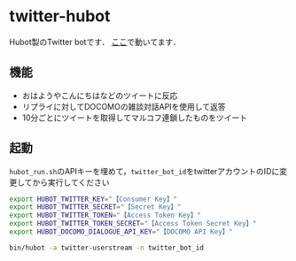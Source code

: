 # twitter-hubot

Hubot製のTwitter botです．
[ここ](https://twitter.com/nu____bot)で動いてます．

## 機能

- おはようやこんにちはなどのツイートに反応
- リプライに対してDOCOMOの雑談対話APIを使用して返答
-  10分ごとにツイートを取得してマルコフ連鎖したものをツイート

##  起動
`hubot_run.sh`のAPIキーを埋めて，`twitter_bot_id`をtwitterアカウントのIDに変更してから実行してください

```sh:hubot_run.sh
export HUBOT_TWITTER_KEY="【Consumer Key】"
export HUBOT_TWITTER_SECRET="【Secret Key】"
export HUBOT_TWITTER_TOKEN="【Access Token Key】"
export HUBOT_TWITTER_TOKEN_SECRET="【Access Token Secret Key】"
export HUBOT_DOCOMO_DIALOGUE_API_KEY="【DOCOMO API Key】"

bin/hubot -a twitter-userstream -n twitter_bot_id
```
